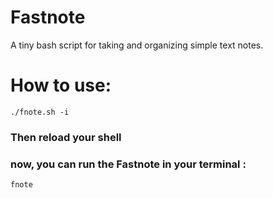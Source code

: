 # Fastnote
A tiny bash script for taking and organizing simple text notes. 

# How to use:
	./fnote.sh -i
### Then reload your shell
### now, you can run the Fastnote in your terminal :
	fnote

